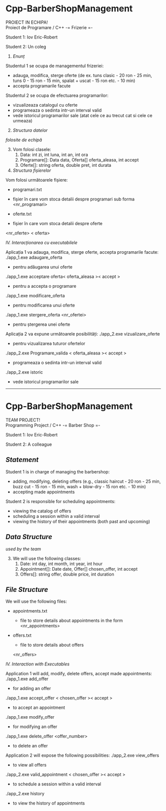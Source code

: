 # Cpp-BarberShopManagement
PROIECT IN ECHIPA!  
Proiect de Programare / C++ -= Frizerie =-

Student 1: Iov Eric-Robert

Student 2: Un coleg

1. *Enunț*  

Studentul 1 se ocupa de managementul frizeriei:  

- adauga, modifica, sterge oferte (de ex. tuns clasic - 20 ron - 25 min, tuns 0 - 15 ron - 15 min, spalat + uscat - 15 ron etc. - 10 min)  
- accepta programarile facute  

Studentul 2 se ocupa de efectuarea programarilor:  

- vizualizeaza catalogul cu oferte  
- programeaza o sedinta intr-un interval valid  
- vede istoricul programarilor sale (atat cele ce au trecut cat si cele ce urmeaza)  
2. *Structura datelor* 

*folosite de echipă* 

3. Vom folosi clasele:  
   1. Data: int zi, int luna, int an, int ora  
   1. Programare[]: Data data, Oferta[] oferta\_aleasa, int accept  
   1. Oferte[]: string oferta, double pret, int durata  
3. *Structura fișierelor* 

Vom folosi următoarele fișiere:  

- programari.txt  
- fișier în care vom stoca detalii despre programari sub forma   <nr\_programari>  

  <programare> 

- oferte.txt  
- fișier în care vom stoca detalii despre oferte  

<nr\_oferte>  < oferta>  

*IV. Interacționarea cu executabilele*  

Aplicația 1 va adauga, modifica, sterge oferte, accepta programarile facute: ./app\_1.exe adaugare\_oferta <oferta> <pret> <durata>   

- pentru adăugarea unui oferte  

./app\_1.exe acceptare oferta<data>< oferta\_aleasa >< accept > 

- pentru a accepta o programare 

./app\_1.exe modificare\_oferta <oferta> <pret> <durata>   

- pentru modificarea unui oferte  

./app\_1.exe stergere\_oferta <nr\_ofertei>  

- pentru ștergerea unei oferte  

Aplicația 2 va expune următoarele posibilități:  ./app\_2.exe vizualizare\_oferte  

- pentru vizualizarea tuturor ofertelor  

./app\_2.exe Programare\_valida <data>< oferta\_aleasa >< accept > 

- programeaza o sedinta intr-un interval valid  

./app\_2.exe istoric  

- vede istoricul programarilor sale

-------------------------------------------------------------------------------------------------------
# Cpp-BarberShopManagement
TEAM PROJECT!  
Programming Project / C++ -= Barber Shop =-

Student 1: Iov Eric-Robert

Student 2: A colleague

## *Statement*  

Student 1 is in charge of managing the barbershop:  

- adding, modifying, deleting offers (e.g., classic haircut - 20 ron - 25 min, buzz cut - 15 ron - 15 min, wash + blow-dry - 15 ron etc. - 10 min)  
- accepting made appointments  

Student 2 is responsible for scheduling appointments:  

- viewing the catalog of offers  
- scheduling a session within a valid interval  
- viewing the history of their appointments (both past and upcoming)  

## *Data Structure* 

*used by the team* 

3. We will use the following classes:  
   1. Date: int day, int month, int year, int hour  
   2. Appointment[]: Date date, Offer[] chosen_offer, int accept  
   3. Offers[]: string offer, double price, int duration  

## *File Structure* 

We will use the following files:  

- appointments.txt  
  - file to store details about appointments in the form <nr_appointments>  

  <appointment> 

- offers.txt  
  - file to store details about offers  

  <nr_offers> <offer>  

*IV. Interaction with Executables*  

Application 1 will add, modify, delete offers, accept made appointments: ./app_1.exe add_offer <offer> <price> <duration>   

- for adding an offer  

./app_1.exe accept_offer <date>< chosen_offer >< accept > 

- to accept an appointment 

./app_1.exe modify_offer <offer> <price> <duration>   

- for modifying an offer  

./app_1.exe delete_offer <offer_number>  

- to delete an offer  

Application 2 will expose the following possibilities:  ./app_2.exe view_offers  

- to view all offers  

./app_2.exe valid_appointment <date>< chosen_offer >< accept > 

- to schedule a session within a valid interval  

./app_2.exe history  

- to view the history of appointments  

